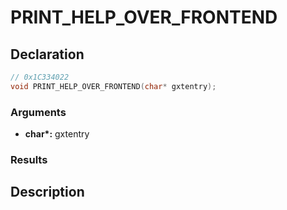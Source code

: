 # PRINT_HELP_OVER_FRONTEND

## Declaration
```cpp
// 0x1C334022
void PRINT_HELP_OVER_FRONTEND(char* gxtentry);
```

### Arguments
- **char\*:** gxtentry

### Results

## Description
